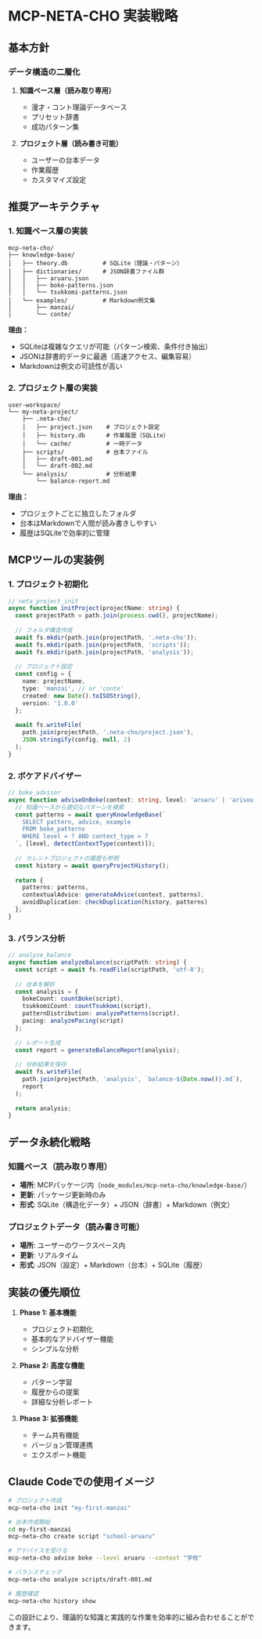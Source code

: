 # MCP-NETA-CHO 実装戦略

## 基本方針

### データ構造の二層化
1. **知識ベース層（読み取り専用）**
   - 漫才・コント理論データベース
   - プリセット辞書
   - 成功パターン集
   
2. **プロジェクト層（読み書き可能）**
   - ユーザーの台本データ
   - 作業履歴
   - カスタマイズ設定

## 推奨アーキテクチャ

### 1. 知識ベース層の実装
```
mcp-neta-cho/
├── knowledge-base/
│   ├── theory.db          # SQLite（理論・パターン）
│   ├── dictionaries/      # JSON辞書ファイル群
│   │   ├── aruaru.json
│   │   ├── boke-patterns.json
│   │   └── tsukkomi-patterns.json
│   └── examples/          # Markdown例文集
│       ├── manzai/
│       └── conte/
```

**理由：**
- SQLiteは複雑なクエリが可能（パターン検索、条件付き抽出）
- JSONは辞書的データに最適（高速アクセス、編集容易）
- Markdownは例文の可読性が高い

### 2. プロジェクト層の実装
```
user-workspace/
└── my-neta-project/
    ├── .neta-cho/
    │   ├── project.json    # プロジェクト設定
    │   ├── history.db      # 作業履歴（SQLite）
    │   └── cache/          # 一時データ
    ├── scripts/            # 台本ファイル
    │   ├── draft-001.md
    │   └── draft-002.md
    └── analysis/           # 分析結果
        └── balance-report.md
```

**理由：**
- プロジェクトごとに独立したフォルダ
- 台本はMarkdownで人間が読み書きしやすい
- 履歴はSQLiteで効率的に管理

## MCPツールの実装例

### 1. プロジェクト初期化
```typescript
// neta_project_init
async function initProject(projectName: string) {
  const projectPath = path.join(process.cwd(), projectName);
  
  // フォルダ構造作成
  await fs.mkdir(path.join(projectPath, '.neta-cho'));
  await fs.mkdir(path.join(projectPath, 'scripts'));
  await fs.mkdir(path.join(projectPath, 'analysis'));
  
  // プロジェクト設定
  const config = {
    name: projectName,
    type: 'manzai', // or 'conte'
    created: new Date().toISOString(),
    version: '1.0.0'
  };
  
  await fs.writeFile(
    path.join(projectPath, '.neta-cho/project.json'),
    JSON.stringify(config, null, 2)
  );
}
```

### 2. ボケアドバイザー
```typescript
// boke_advisor
async function adviseOnBoke(context: string, level: 'aruaru' | 'arisou' | 'nainai') {
  // 知識ベースから適切なパターンを検索
  const patterns = await queryKnowledgeBase(`
    SELECT pattern, advice, example 
    FROM boke_patterns 
    WHERE level = ? AND context_type = ?
  `, [level, detectContextType(context)]);
  
  // カレントプロジェクトの履歴も参照
  const history = await queryProjectHistory();
  
  return {
    patterns: patterns,
    contextualAdvice: generateAdvice(context, patterns),
    avoidDuplication: checkDuplication(history, patterns)
  };
}
```

### 3. バランス分析
```typescript
// analyze_balance
async function analyzeBalance(scriptPath: string) {
  const script = await fs.readFile(scriptPath, 'utf-8');
  
  // 台本を解析
  const analysis = {
    bokeCount: countBoke(script),
    tsukkomiCount: countTsukkomi(script),
    patternDistribution: analyzePatterns(script),
    pacing: analyzePacing(script)
  };
  
  // レポート生成
  const report = generateBalanceReport(analysis);
  
  // 分析結果を保存
  await fs.writeFile(
    path.join(projectPath, 'analysis', `balance-${Date.now()}.md`),
    report
  );
  
  return analysis;
}
```

## データ永続化戦略

### 知識ベース（読み取り専用）
- **場所**: MCPパッケージ内（`node_modules/mcp-neta-cho/knowledge-base/`）
- **更新**: パッケージ更新時のみ
- **形式**: SQLite（構造化データ）+ JSON（辞書）+ Markdown（例文）

### プロジェクトデータ（読み書き可能）
- **場所**: ユーザーのワークスペース内
- **更新**: リアルタイム
- **形式**: JSON（設定）+ Markdown（台本）+ SQLite（履歴）

## 実装の優先順位

1. **Phase 1: 基本機能**
   - プロジェクト初期化
   - 基本的なアドバイザー機能
   - シンプルな分析

2. **Phase 2: 高度な機能**
   - パターン学習
   - 履歴からの提案
   - 詳細な分析レポート

3. **Phase 3: 拡張機能**
   - チーム共有機能
   - バージョン管理連携
   - エクスポート機能

## Claude Codeでの使用イメージ

```bash
# プロジェクト作成
mcp-neta-cho init "my-first-manzai"

# 台本作成開始
cd my-first-manzai
mcp-neta-cho create script "school-aruaru"

# アドバイスを受ける
mcp-neta-cho advise boke --level aruaru --context "学校"

# バランスチェック
mcp-neta-cho analyze scripts/draft-001.md

# 履歴確認
mcp-neta-cho history show
```

この設計により、理論的な知識と実践的な作業を効率的に組み合わせることができます。